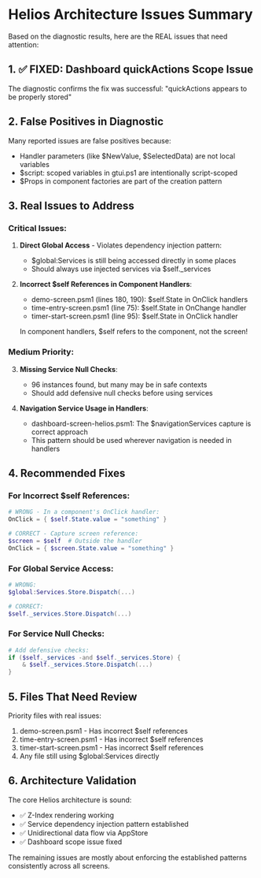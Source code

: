 # Helios Architecture Issues Summary

Based on the diagnostic results, here are the REAL issues that need attention:

## 1. ✅ FIXED: Dashboard quickActions Scope Issue
The diagnostic confirms the fix was successful: "quickActions appears to be properly stored"

## 2. False Positives in Diagnostic
Many reported issues are false positives because:
- Handler parameters (like $NewValue, $SelectedData) are not local variables
- $script: scoped variables in gtui.ps1 are intentionally script-scoped
- $Props in component factories are part of the creation pattern

## 3. Real Issues to Address

### Critical Issues:

1. **Direct Global Access** - Violates dependency injection pattern:
   - $global:Services is still being accessed directly in some places
   - Should always use injected services via $self._services

2. **Incorrect $self References in Component Handlers**:
   - demo-screen.psm1 (lines 180, 190): $self.State in OnClick handlers
   - time-entry-screen.psm1 (line 75): $self.State in OnChange handler
   - timer-start-screen.psm1 (line 95): $self.State in OnClick handler
   
   In component handlers, $self refers to the component, not the screen!

### Medium Priority:

3. **Missing Service Null Checks**:
   - 96 instances found, but many may be in safe contexts
   - Should add defensive null checks before using services

4. **Navigation Service Usage in Handlers**:
   - dashboard-screen-helios.psm1: The $navigationServices capture is correct approach
   - This pattern should be used wherever navigation is needed in handlers

## 4. Recommended Fixes

### For Incorrect $self References:
```powershell
# WRONG - In a component's OnClick handler:
OnClick = { $self.State.value = "something" }

# CORRECT - Capture screen reference:
$screen = $self  # Outside the handler
OnClick = { $screen.State.value = "something" }
```

### For Global Service Access:
```powershell
# WRONG:
$global:Services.Store.Dispatch(...)

# CORRECT:
$self._services.Store.Dispatch(...)
```

### For Service Null Checks:
```powershell
# Add defensive checks:
if ($self._services -and $self._services.Store) {
    & $self._services.Store.Dispatch(...)
}
```

## 5. Files That Need Review

Priority files with real issues:
1. demo-screen.psm1 - Has incorrect $self references
2. time-entry-screen.psm1 - Has incorrect $self references  
3. timer-start-screen.psm1 - Has incorrect $self references
4. Any file still using $global:Services directly

## 6. Architecture Validation

The core Helios architecture is sound:
- ✅ Z-Index rendering working
- ✅ Service dependency injection pattern established
- ✅ Unidirectional data flow via AppStore
- ✅ Dashboard scope issue fixed

The remaining issues are mostly about enforcing the established patterns consistently across all screens.
